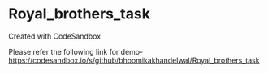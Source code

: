 # Royal_brothers_task
Created with CodeSandbox

Please refer the following link for demo- https://codesandbox.io/s/github/bhoomikakhandelwal/Royal_brothers_task
